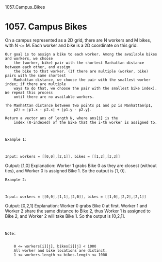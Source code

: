 1057_Campus_Bikes
# 1057. Campus Bikes

On a campus represented as a 2D grid, there are N workers and M
        bikes, with N <= M. Each worker and bike is a 2D coordinate on this grid.
    

    Our goal is to assign a bike to each worker. Among the available bikes and workers, we choose
        the (worker, bike) pair with the shortest Manhattan distance between each other, and assign
        the bike to that worker. (If there are multiple (worker, bike) pairs with the same shortest
        Manhattan distance, we choose the pair with the smallest worker index; if there are multiple
        ways to do that, we choose the pair with the smallest bike index). We repeat this process
        until there are no available workers.

    The Manhattan distance between two points p1 and p2 is Manhattan(p1,
        p2) = |p1.x - p2.x| + |p1.y - p2.y|.

    Return a vector ans of length N, where ans[i] is the
        index (0-indexed) of the bike that the i-th worker is assigned to.

     

    Example 1:

    

    Input: workers = [[0,0],[2,1]], bikes = [[1,2],[3,3]]
Output: [1,0]
Explanation: 
Worker 1 grabs Bike 0 as they are closest (without ties), and Worker 0 is assigned Bike 1. So the output is [1, 0].

    Example 2:

    

    Input: workers = [[0,0],[1,1],[2,0]], bikes = [[1,0],[2,2],[2,1]]
Output: [0,2,1]
Explanation: 
Worker 0 grabs Bike 0 at first. Worker 1 and Worker 2 share the same distance to Bike 2, thus Worker 1 is assigned to Bike 2, and Worker 2 will take Bike 1. So the output is [0,2,1].

     

    Note:

    
        0 <= workers[i][j], bikes[i][j] < 1000
        All worker and bike locations are distinct.
        1 <= workers.length <= bikes.length <= 1000